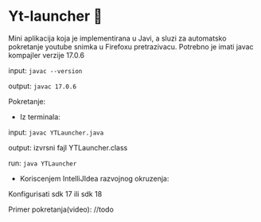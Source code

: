 # Yt-launcher :memo:

Mini aplikacija koja je implementirana u Javi, a sluzi za automatsko pokretanje youtube snimka u Firefoxu pretrazivacu.
Potrebno je imati javac kompajler verzije 17.0.6

input:
`javac --version`

output:
`javac 17.0.6`

Pokretanje:
* Iz terminala:

input: `javac YTLauncher.java`

output: izvrsni fajl YTLauncher.class

run: `java YTLauncher`

* Koriscenjem IntelliJIdea razvojnog okruzenja:

Konfigurisati sdk 17 ili sdk 18

Primer pokretanja(video):
//todo
